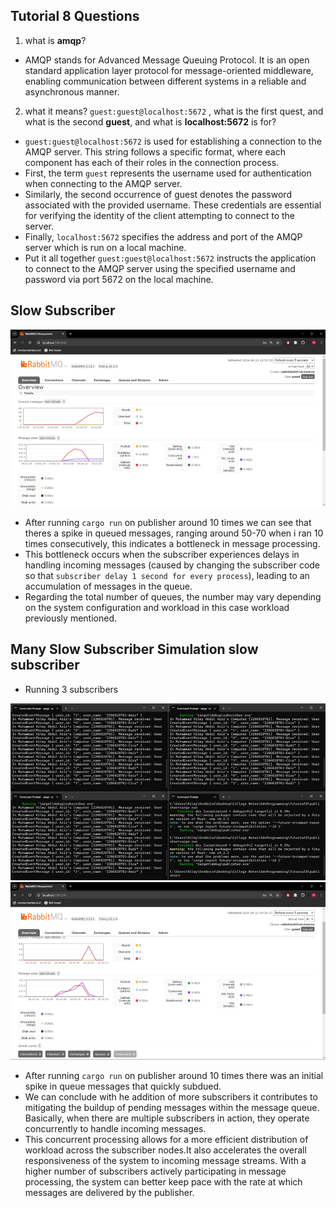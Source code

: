 ## Tutorial 8 Questions

1. what is __amqp__?
+ AMQP stands for Advanced Message Queuing Protocol. It is an open standard application layer protocol for message-oriented middleware, enabling communication between different systems in a reliable and asynchronous manner.
2. what it means? `guest:guest@localhost:5672` , what is the first quest, and what is the second __guest__, and what is __localhost:5672__ is for? 
+  `guest:guest@localhost:5672` is used for establishing a connection to the AMQP server. This string follows a specific format, where each component has each of their roles in the connection process. 
+ First, the term `guest` represents the username used for authentication when connecting to the AMQP server. 
+ Similarly, the second occurrence of guest denotes the password associated with the provided username. These credentials are essential for verifying the identity of the client attempting to connect to the server.
+ Finally, `localhost:5672` specifies the address and port of the AMQP server which is run on a local machine.
+ Put it all together `guest:guest@localhost:5672` instructs the application to connect to the AMQP server using the specified username and password via port 5672 on the local machine.

## Slow Subscriber
![alt text](image.png)
+ After running `cargo run` on publisher around 10 times we can see that theres a spike in queued messages, ranging around 50-70 when i ran 10 times consecutively, this indicates a bottleneck in message processing.
+ This bottleneck occurs when the subscriber experiences delays in handling incoming messages (caused by changing the subscriber code so that `subscriber delay 1 second for every process`), leading to an accumulation of messages in the queue. 
+ Regarding the total number of queues, the number may vary depending on the system configuration and workload in this case workload previously mentioned.

## Many Slow Subscriber Simulation slow subscriber
+ Running 3 subscribers

![alt text](image-1.png)
![alt text](image-2.png)

+ After running `cargo run` on publisher around 10 times there was an initial spike in queue messages that quickly subdued.
+ We can conclude with he addition of more subscribers it contributes to mitigating the buildup of pending messages within the message queue. Basically, when there are multiple subscribers in action, they operate concurrently to handle incoming messages.
+ This concurrent processing allows for a more efficient distribution of workload across the subscriber nodes.It also accelerates the overall responsiveness of the system to incoming message streams. With a higher number of subscribers actively participating in message processing, the system can better keep pace with the rate at which messages are delivered by the publisher. 